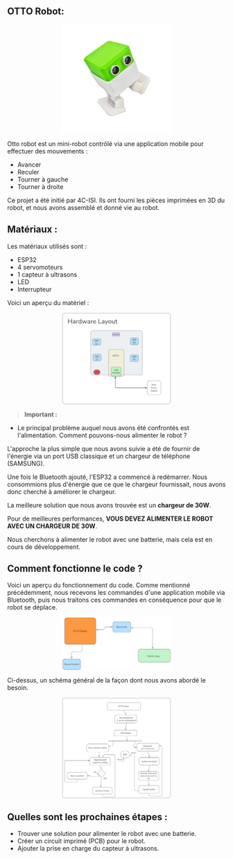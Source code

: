 ## OTTO Robot:

<div style="display: flex; justify-content: center;">
  <img src="Images/OTTO.png" alt="Image 2" style="width: 50%;"/>
</div>

Otto robot est un mini-robot contrôlé via une application mobile pour effectuer des mouvements :

- Avancer
- Reculer
- Tourner à gauche
- Tourner à droite

Ce projet a été initié par 4C-ISI. Ils ont fourni les pièces imprimées en 3D du robot, et nous avons assemblé et donné vie au robot.

## Matériaux :

Les matériaux utilisés sont :

- ESP32
- 4 servomoteurs
- 1 capteur à ultrasons
- LED
- Interrupteur

Voici un aperçu du matériel :

<div style="display: flex; justify-content: center;">
  <img src="Images/Hardware_layout.png" alt="Image 2" style="width: 50%;"/>
</div>

> **Important :**

- Le principal problème auquel nous avons été confrontés est l'alimentation. Comment pouvons-nous alimenter le robot ?

L'approche la plus simple que nous avons suivie a été de fournir de l'énergie via un port USB classique et un chargeur de téléphone (SAMSUNG).

Une fois le Bluetooth ajouté, l'ESP32 a commencé à redémarrer. Nous consommions plus d'énergie que ce que le chargeur fournissait, nous avons donc cherché à améliorer le chargeur.

La meilleure solution que nous avons trouvée est un **chargeur de 30W**.

Pour de meilleures performances, **VOUS DEVEZ ALIMENTER LE ROBOT AVEC UN CHARGEUR DE 30W**.

Nous cherchons à alimenter le robot avec une batterie, mais cela est en cours de développement.

## Comment fonctionne le code ?

Voici un aperçu du fonctionnement du code. Comme mentionné précédemment, nous recevons les commandes d'une application mobile via Bluetooth, puis nous traitons ces commandes en conséquence pour que le robot se déplace.

<div style="display: flex; justify-content: center;">
  <img src="Images/Project_overview.png" alt="Image 2" style="width: 50%;"/>
</div>

Ci-dessus, un schéma général de la façon dont nous avons abordé le besoin.

<div style="display: flex; justify-content: center;">
  <img src="Images/Firmware_design.png" alt="Image 2" style="width: 50%;"/>
</div>

## Quelles sont les prochaines étapes :

- Trouver une solution pour alimenter le robot avec une batterie.
- Créer un circuit imprimé (PCB) pour le robot.
- Ajouter la prise en charge du capteur à ultrasons.